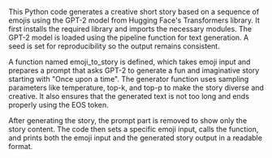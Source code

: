 This Python code generates a creative short story based on a sequence of emojis using the GPT-2 model from Hugging Face's Transformers library. It first installs the required library and imports the necessary modules. The GPT-2 model is loaded using the pipeline function for text generation. A seed is set for reproducibility so the output remains consistent.

A function named emoji_to_story is defined, which takes emoji input and prepares a prompt that asks GPT-2 to generate a fun and imaginative story starting with "Once upon a time". The generator function uses sampling parameters like temperature, top-k, and top-p to make the story diverse and creative. It also ensures that the generated text is not too long and ends properly using the EOS token.

After generating the story, the prompt part is removed to show only the story content. The code then sets a specific emoji input, calls the function, and prints both the emoji input and the generated story output in a readable format.
